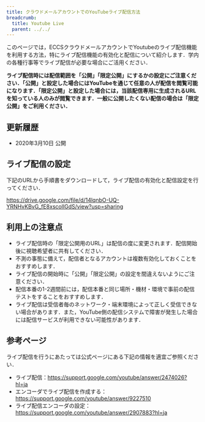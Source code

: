 ```yaml
---
title: クラウドメールアカウントでのYouTubeライブ配信方法
breadcrumb:
  title: Youtube Live
  parent: ../../
---
```


このページでは，ECCSクラウドメールアカウントでYoutubeのライブ配信機能を利用する方法，特にライブ配信機能の有効化と配信について紹介します．学内の各種行事等でライブ配信が必要な場合にご活用ください．

**ライブ配信時には配信範囲を「公開」「限定公開」にするかの設定にご注意ください．「公開」と設定した場合にはYouTubeを通じて任意の人が配信を閲覧可能になります．「限定公開」と設定した場合には，当該配信専用に生成されるURLを知っている人のみが閲覧できます．一般に公開したくない配信の場合は「限定公開」をご利用ください．**

## 更新履歴

* 2020年3月10日 公開

## ライブ配信の設定

下記のURLから手順書をダウンロードして，ライブ配信の有効化と配信設定を行ってください．

<https://drive.google.com/file/d/14lqnbO-UQ-YRNHvKBvG_fE8xscolIGdS/view?usp=sharing>

## 利用上の注意点

* ライブ配信時の「限定公開用のURL」は配信の度に変更されます．配信開始後に視聴希望者に共有してください．
* 不測の事態に備えて，配信者となるアカウントは複数有効化しておくことをおすすめします．
* ライブ配信の開始時に「公開」「限定公開」の設定を間違えないようにご注意ください．
* 配信本番の1-2週間前には，配信本番と同じ場所・機材・環境で事前の配信テストをすることをおすすめします．
* ライブ配信は受信者毎のネットワーク・端末環境によって正しく受信できない場合があります．また，YouTube側の配信システムで障害が発生した場合には配信サービスが利用できない可能性があります．

## 参考ページ

ライブ配信を行うにあたっては公式ページにある下記の情報を適宜ご参照ください．

* ライブ配信：<https://support.google.com/youtube/answer/2474026?hl=ja>
* エンコーダでライブ配信を作成する：<https://support.google.com/youtube/answer/9227510>
* ライブ配信エンコーダの設定：<https://support.google.com/youtube/answer/2907883?hl=ja>
